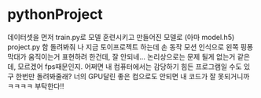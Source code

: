 # pythonProject

데이터셋을 먼저 train.py로 모델 훈련시키고 만들어진 모델로 (아마 model.h5) project.py 함 돌려봐줘
나 지금 토이프로젝트 하는데 손 동작 모션 인식으로 왼쪽 핑퐁 막대가 움직이는거 표현하려 한건데, 잘 안되네...
논리상으로는 문제 될게 없는거 같은데, 모르겠어 fps때문인지. 어쩌면 내 컴퓨터에서는 감당하기 힘든 프로그램일 수도 있구
한번만 돌려봐줄래? 너의 GPU달린 좋은 컴으로도 안되면 내 코드가 잘 못되거니까 ㅋㅋㅋㅋ
부탁한다!!
